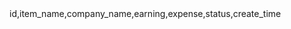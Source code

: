 <?xml version="1.0" encoding="UTF-8"?>
<!DOCTYPE mapper PUBLIC "-//mybatis.org//DTD Mapper 3.0//EN" "http://mybatis.org/dtd/mybatis-3-mapper.dtd">
<mapper namespace="com.hubin.factor.finance.AuthItemInfoFactor">
    <resultMap id="BaseResultMap" type="com.hubin.domain.finance.AuthItemInfo">
        <id column="id" jdbcType="BIGINT" property="id" />
        <result column="item_name" jdbcType="VARCHAR" property="itemName" />
        <result column="company_name" jdbcType="TINYINT" property="companyName" />
        <result column="earning" jdbcType="DECIMAL" property="earning" />
        <result column="expense" jdbcType="DECIMAL" property="expense" />
        <result column="create_time" jdbcType="TIMESTAMP" property="createTime" />
        <result column="status" jdbcType="TINYINT" property="status" />
    </resultMap>
    <sql id="Base_Column_List">
       id,item_name,company_name,earning,expense,status,create_time
    </sql>

</mapper>